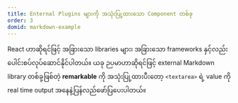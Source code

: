 ```yaml
---
title: Enternal Plugins များကို အသုံးပြု့ထားသော Component တစ်ခု
order: 3
domid: markdown-example
---
```


React ဟာဆိုရင်ဖြင့် အခြားသော libraries များ၊ အခြားသော frameworks နှင့်လည်းပေါင်းစပ်လုပ်ဆောင်နိုင်ပါတယ်။ ယခု ဉပမာဟာဆိုရင်ဖြင့် external Markdown library တစ်ခု့ဖြစ်တဲ့ **remarkable** ကို အသုံးပြု့ထားပီးတော့ `<textarea>` ရဲ့ value ကို real time output အနေနဲ့ပြန်လည်ဖော်ပြပေးပါတယ်။
